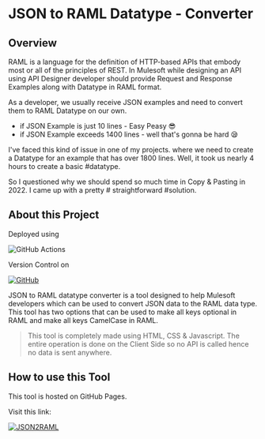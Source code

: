 # JSON to RAML Datatype - Converter

## Overview
RAML is a language for the definition of HTTP-based APIs that embody most or all of the principles of REST. In Mulesoft while designing an API using API Designer developer should provide Request and Response Examples along with Datatype in RAML format.

As a developer, we usually receive JSON examples and need to convert them to RAML Datatype on our own. 

- if JSON Example is just 10 lines - Easy Peasy 😎
- if JSON Example exceeds 1400 lines - well that's gonna be hard 😪

I've faced this kind of issue in one of my projects. where we need to create a Datatype for an example that has over 1800 lines. Well, it took us nearly 4 hours to create a basic #datatype.

So I questioned why we should spend so much time in Copy & Pasting in 2022. I came up with a pretty # straightforward #solution.

## About this Project
Deployed using 

![GitHub Actions](https://img.shields.io/badge/github%20actions-%232671E5.svg?style=for-the-badge&logo=githubactions&logoColor=white)

Version Control on

[![GitHub](https://img.shields.io/badge/github-%23121011.svg?style=for-the-badge&logo=github&logoColor=white)](https://github.com/Upendra-Thunuguntla/JSON2RAML-Converter)

JSON to RAML datatype converter is a tool designed to help Mulesoft developers which can be used to convert JSON data to the RAML data type. This tool has two options that can be used to make all keys optional in RAML and make all keys CamelCase in RAML.

> This tool is completely made using HTML, CSS & Javascript. The entire operation is done on the Client Side so no API is called hence no data is sent anywhere.

## How to use this Tool
This tool is hosted on GitHub Pages. 

Visit this link:

[![JSON2RAML](https://dabuttonfactory.com/button.png?t=JSON+to+RAML+Converter&f=Open+Sans-Bold&ts=18&tc=fff&hp=25&vp=15&c=11&bgt=unicolored&bgc=007bff)](https://bit.ly/JSON2RAML) 

